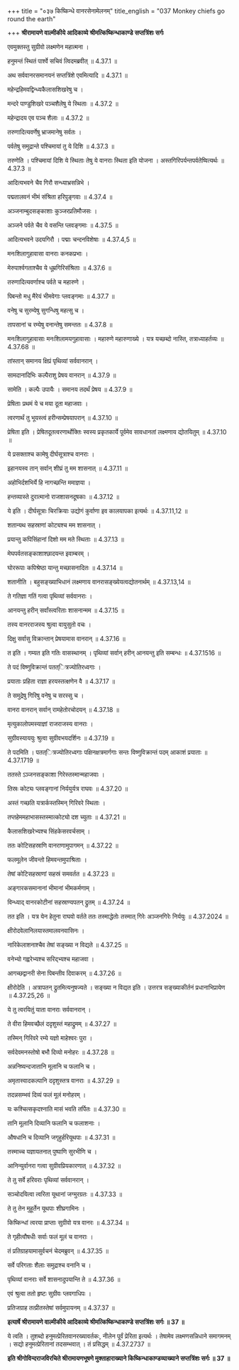 +++
title = "०३७ किष्किन्धे वानरसेनामेलनम्"
title_english = "037 Monkey chiefs go round the earth"

+++
**श्रीरामायणे वाल्मीकीये आदिकाव्ये श्रीमत्किष्किन्धाकाण्डे सप्तत्रिंशः सर्गः**

एवमुक्तस्तु सुग्रीवो लक्ष्मणेन महात्मना ।

हनुमन्तं स्थितं पार्श्वे सचिवं त्विदमब्रवीत् ॥ 4.37.1 ॥

अथ सर्ववानरसमानयनं सप्तत्रिंशे एवमित्यादि ॥ 4.37.1 ॥

महेन्द्रहिमवद्विन्ध्यकैलासशिखरेषु च ।

मन्दरे पाण्डुशिखरे पञ्चशैलेषु ये स्थिताः ॥ 4.37.2 ॥

महेन्द्रादय एव पञ्च शैलाः ॥ 4.37.2 ॥

तरुणादित्यवर्णेषु भ्राजमानेषु सर्वतः ।

पर्वतेषु समुद्रान्ते पश्चिमायां तु ये दिशि ॥ 4.37.3 ॥

तरुणेति । पश्चिमायां दिशि ये स्थिताः तेषु ये वानराः स्थिता इति योजना । अस्तगिरिपर्यन्तपर्वतेष्वित्यर्थः ॥ 4.37.3 ॥

आदित्यभवने चैव गिरौ सन्ध्याभ्रसन्निभे ।

पद्मतालवनं भीमं संश्रिता हरिपुङ्गवाः ॥ 4.37.4 ॥

अञ्जनाम्बुदसङ्काशाः कुञ्जरप्रतिमौजसः ।

अञ्जने पर्वते चैव ये वसन्ति प्लवङ्गमाः ॥ 4.37.5 ॥

आदित्यभवने उदयगिरौ । पद्माः चन्दनविशेषाः ॥ 4.37.4,5 ॥

मनःशिलागुहावासा वानराः कनकप्रभाः ।

मेरुपार्श्वगताश्चैव ये धूम्रगिरिसंश्रिताः ॥ 4.37.6 ॥

तरुणादित्यवर्णाश्च पर्वते च महारुणे ।

पिबन्तो मधु मैरेयं भीमवेगाः प्लवङ्गमाः ॥ 4.37.7 ॥

वनेषु च सुरम्येषु सुगन्धिषु महत्सु च ।

तापसानां च रम्येषु वनान्तेषु समन्ततः ॥ 4.37.8 ॥

मनःशिलागुहावासाः मनःशिलामयगुहावासाः । महारुणे महारुणाख्ये । यत्र यच्छब्दो नास्ति, तत्राध्याहर्तव्यः ॥ 4.37.68 ॥

तांस्तान् समानय क्षिप्रं पृथिव्यां सर्ववानरान् ।

सामदानादिभिः कल्पैराशु प्रेषय वानरान् ॥ 4.37.9 ॥

सामेति । कल्पैः उपायैः । समानय तदर्थं प्रेषय ॥ 4.37.9 ॥

प्रेषिताः प्रथमं ये च मया दूता महाजवाः ।

त्वरणार्थं तु भूयस्त्वं हरीन्सम्प्रेषयापरान् ॥ 4.37.10 ॥

प्रेषिता इति । प्रेषितदूतत्वरणार्थोक्तिः स्वस्य प्रकृतकार्ये पूर्वमेव सावधानतां लक्ष्मणाय द्योतयितुम् ॥ 4.37.10 ॥

ये प्रसक्ताश्च कामेषु दीर्घसूत्राश्च वानराः ।

इहानयस्व तान् सर्वान् शीघ्रं तु मम शासनात् ॥ 4.37.11 ॥

अहोभिर्दशभिर्ये हि नागच्छन्ति ममाज्ञया ।

हन्तव्यास्ते दुरात्मानो राजशासनदूषकाः ॥ 4.37.12 ॥

ये इति । दीर्घसूत्राः चिरक्रियाः उद्योगं कुर्वाणा इव कालयापका इत्यर्थः ॥ 4.37.11,12 ॥

शतान्यथ सहस्राणां कोट्यश्च मम शासनात् ।

प्रयान्तु कपिसिंहानां दिशो मम मते स्थिताः ॥ 4.37.13 ॥

मेघपर्वतसङ्काशाश्छादयन्त इवाम्बरम् ।

घोररूपाः कपिश्रेष्ठा यान्तु मच्छासनादितः ॥ 4.37.14 ॥

शतानीति । बहुसङ्ख्याभिधानं लक्ष्मणाय वानरासङ्ख्येयत्वद्योतनार्थम् ॥ 4.37.13,14 ॥

ते गतिज्ञा गतिं गत्वा पृथिव्यां सर्ववानराः ।

आनयन्तु हरीन् सर्वांस्त्वरिताः शासनान्मम ॥ 4.37.15 ॥

तस्य वानरराजस्य श्रुत्वा वायुसुतो वचः ।

दिक्षु सर्वासु विक्रान्तान् प्रेषयामास वानरान् ॥ 4.37.16 ॥

त इति । गम्यत इति गतिः वासस्थानम् । पृथिव्यां सर्वान् हरीन् आनयन्तु इति सम्बन्धः ॥ 4.37.1516 ॥

ते पदं विष्णुविक्रान्तं पतत्ित्रज्योतिरध्वगाः ।

प्रयाताः प्रहिता राज्ञा हरयस्तत्क्षणेन वै ॥ 4.37.17 ॥

ते समुद्रेषु गिरिषु वनेषु च सरस्सु च ।

वानरा वानरान् सर्वान् रामहेतोरचोदयन् ॥ 4.37.18 ॥

मृत्युकालोपमस्याज्ञां राजराजस्य वानराः ।

सुग्रीवस्याययुः श्रुत्वा सुग्रीवभयदर्शिनः ॥ 4.37.19 ॥

ते पदमिति । पतत्ित्रज्योतिरध्वगाः पक्षिनक्षत्रमार्गगाः सन्तः विष्णुविक्रान्तं पदम् आकाशं प्रयाताः ॥ 4.37.1719 ॥

ततस्ते ऽञ्जनसङ्काशा गिरेस्तस्मान्महाजवाः ।

तिस्रः कोट्यः प्लवङ्गानां निर्ययुर्यत्र राघवः ॥ 4.37.20 ॥

अस्तं गच्छति यत्रार्कस्तस्मिन् गिरिवरे स्थिताः ।

तप्तहेममहाभासस्तस्मात्कोट्यो दश च्युताः ॥ 4.37.21 ॥

कैलासशिखरेभ्यश्च सिंहकेसरवर्चसाम् ।

ततः कोटिसहस्राणि वानराणामुपागमन् ॥ 4.37.22 ॥

फलमूलेन जीवन्तो हिमवन्तमुपाश्रिताः ।

तेषां कोटिसहस्राणां सहस्रं समवर्तत ॥ 4.37.23 ॥

अङ्गारकसमानानां भीमानां भीमकर्मणाम् ।

विन्ध्याद् वानरकोटीनां सहस्राण्यपतन् द्रुतम् ॥ 4.37.24 ॥

तत इति । यत्र येन हेतुना राघवो वर्तते ततः तस्माद्धेतोः तस्मात् गिरेः अञ्जनगिरेः निर्ययुः ॥ 4.37.2024 ॥

क्षीरोदवेलानिलयास्तमालवनवासिनः ।

नारिकेलाशनाश्चैव तेषां सङ्ख्या न विद्यते ॥ 4.37.25 ॥

वनेभ्यो गह्वरेभ्यश्च सरिद्भ्यश्च महाजवा ।

आगच्छद्वानरी सेना पिबन्तीव दिवाकरम् ॥ 4.37.26 ॥

क्षीरोदेति । अत्रापतन् द्रुतमित्यनुषज्यते । सङ्ख्या न विद्यत इति । उत्तरत्र सङ्ख्याकीर्तनं प्रधानाभिप्रायेण ॥ 4.37.25,26 ॥

ये तु त्वरयितुं याता वानराः सर्ववानरान् ।

ते वीरा हिमवच्छैलं ददृशुस्तं महाद्रुमम् ॥ 4.37.27 ॥

तस्मिन् गिरिवरे रम्ये यज्ञो माहेश्वरः पुरा ।

सर्वदेवमनस्तोषो बभौ दिव्यो मनोहरः ॥ 4.37.28 ॥

अन्ननिष्यन्दजातानि मूलानि च फलानि च ।

अमृतास्वादकल्पानि ददृशुस्तत्र वानराः ॥ 4.37.29 ॥

तदन्नसम्भवं दिव्यं फलं मूलं मनोहरम् ।

यः कश्चित्सकृदश्नाति मासं भवति तर्पितः ॥ 4.37.30 ॥

तानि मूलानि दिव्यानि फलानि च फलाशनाः ।

औषधानि च दिव्यानि जगृहुर्हरियूथपाः ॥ 4.37.31 ॥

तस्माच्च यज्ञायतनात् पुष्पाणि सुरभीणि च ।

आनिन्युर्वानरा गत्वा सुग्रीवप्रियकारणात् ॥ 4.37.32 ॥

ते तु सर्वे हरिवराः पृथिव्यां सर्ववानरान् ।

सञ्चोदयित्वा त्वरिता यूथानां जग्मुरग्रतः ॥ 4.37.33 ॥

ते तु तेन मुहूर्तेन यूथपाः शीघ्रगामिनः ।

किष्किन्धां त्वरया प्राप्ताः सुग्रीवो यत्र वानरः ॥ 4.37.34 ॥

ते गृहीत्वौषधीः सर्वाः फलं मूलं च वानराः ।

तं प्रतिग्राहयामासुर्वचनं चेदमब्रुवन् ॥ 4.37.35 ॥

सर्वे परिगताः शैलाः समुद्राश्च वनानि च ।

पृथिव्यां वानराः सर्वे शासनादुपयान्ति ते ॥ 4.37.36 ॥

एवं श्रुत्वा ततो हृष्टः सुग्रीवः प्लवगाधिपः ।

प्रतिजग्राह तत्प्रीतस्तेषां सर्वमुपायनम् ॥ 4.37.37 ॥

**इत्यार्षे श्रीरामायणे वाल्मीकीये आदिकाव्ये श्रीमत्किष्किन्धाकाण्डे सप्तत्रिंशः सर्गः ॥ 37 ॥**

ये त्वति । तुशब्दो हनुमत्प्रेरितवानरख्यावर्तकः, नीलेन पूर्वं प्रेरिता इत्यर्थः । तेषामेव लक्ष्मणसन्निधाने समागमनम् । सद्यो हनुमत्प्रेरितानां तदसम्भवात् । तं प्रसिद्धम् ॥ 4.37.2737 ॥

**इति श्रीगोविन्दराजविरचिते श्रीरामायणभूषणे मुक्ताहाराख्याने किष्किन्धाकाण्डव्याख्याने सप्तत्रिंशः सर्गः ॥ 37 ॥**

